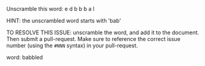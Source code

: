 Unscramble this word: e d b b b a l

HINT: the unscrambled word starts with 'bab'



TO RESOLVE THIS ISSUE: unscramble the word, and add it to the document. Then submit a pull-request.  Make sure to reference the correct issue  number (using the `#NNN` syntax) in your pull-request. 

word: babbled
